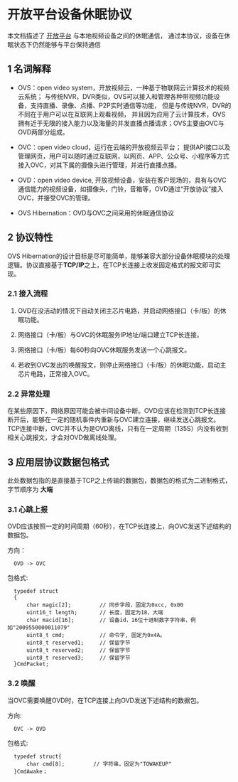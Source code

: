 # 开放平台设备休眠协议

本文档描述了 [开放平台](http://) 与本地视频设备之间的休眠通信，
通过本协议，设备在休眠状态下仍然能够与平台保持通信

## 1 名词解释

- OVS：open video system，开放视频云，一种基于物联网云计算技术的视频云系统；
  与传统NVR，DVR类似，OVS可以接入和管理各种带视频功能设备，支持直播、录像、点播、P2P实时通信等功能，
  但是与传统NVR，DVR的不同在于用户可以在互联网上观看视频，
  并且因为应用了云计算技术，OVS拥有近于无限的接入能力以及海量的并发直播点播请求；OVS主要由OVC与OVD两部分组成。

- OVC：open video cloud，运行在云端的开放视频云平台；
  提供API接口以及管理网页，用户可以随时通过互联网，以网页、APP、公众号、小程序等方式接入OVC，对其下属的摄像头进行管理，并进行直播点播。

- OVD：open video device, 开放视频设备，安装在客户现场的，具有与OVC通信能力的视频设备，如摄像头，门铃，音箱等，OVD通过“开放协议”接入OVC，并接受OVC的管理。

- OVS Hibernation：OVD与OVC之间采用的休眠通信协议

## 2 协议特性


OVS Hibernation的设计目标是尽可能简单，能够兼容大部分设备休眠模块的处理逻辑。协议直接基于**TCP/IP**之上，在TCP长连接上收发固定格式的报文即可实现。


### 2.1 接入流程


1. OVD在没活动的情况下自动关闭主芯片电路，并启动网络接口（卡/板）的休眠功能。

2. 网络接口（卡/板）与OVC的休眠服务IP地址/端口建立TCP长连接。

3. 网络接口（卡/板）每60秒向OVC休眠服务发送一个心跳报文。

4. 若收到OVC发出的唤醒报文，则停止网络接口（卡/板）的休眠功能，启动主芯片电路，正常接入OVC。

### 2.2 异常处理

在某些原因下，网络原因可能会被中间设备中断。OVD应该在检测到TCP长连接断开后，能够在一定的随机事件内重新与OVC建立连接，继续发送心跳报文。
TCP连接中断，OVC并不认为是OVD离线，只有在一定周期（135S）内没有收到相关心跳报文，才会对OVD做离线处理。


## 3 应用层协议数据包格式

此处数据包指的是直接基于TCP之上传输的数据包，数据包的格式为二进制格式，字节顺序为 **大端**

### 3.1 心跳上报

OVD应该按照一定的时间周期（60秒），在TCP长连接上，向OVC发送下述结构的数据包。

方向： 

```
  OVD -> OVC
```

包格式:  

```
  typedef struct
  {
      char magic[2];         // 同步字段，固定为0xcc, 0x00
      uint16_t length;       // 长度，固定为18，大端
      char macid[16];        // 设备id，16位十进制数字字符串，例如"2009550000011079"
      uint8_t cmd;           // 命令字, 固定为0x4A。
      uint8_t reserved1;     // 保留字节
      uint8_t reserved2;     // 保留字节      
      uint8_t reserved3;     // 保留字节         
  }CmdPacket;
```


### 3.2 唤醒

当OVC需要唤醒OVD时，在TCP连接上向OVD发送下述结构的数据包。

方向:    
```
  OVC -> OVD
```  
  
包格式:   
```
  typedef struct{
      char cmd[8];         // 字符串，固定为"TOWAKEUP"
  }CmdAwake；
```
